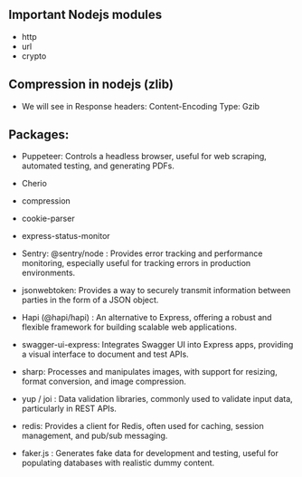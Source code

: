 
## Important Nodejs modules
- http
- url
- crypto


## Compression in nodejs (zlib)
- We will see in Response headers: Content-Encoding Type: Gzib


## Packages: 
- Puppeteer: Controls a headless browser, useful for web scraping, automated testing, and generating PDFs.

- Cherio
- compression
- cookie-parser
- express-status-monitor

- Sentry: @sentry/node : Provides error tracking and performance monitoring, especially useful for tracking errors in production environments.

- jsonwebtoken: Provides a way to securely transmit information between parties in the form of a JSON object.

- Hapi (@hapi/hapi) : An alternative to Express, offering a robust and flexible framework for building scalable web applications.

- swagger-ui-express: Integrates Swagger UI into Express apps, providing a visual interface to document and test APIs.

- sharp: Processes and manipulates images, with support for resizing, format conversion, and image compression.

- yup / joi :  Data validation libraries, commonly used to validate input data, particularly in REST APIs.

- redis:  Provides a client for Redis, often used for caching, session management, and pub/sub messaging.

- faker.js : Generates fake data for development and testing, useful for populating databases with realistic dummy content.

